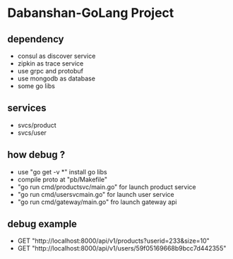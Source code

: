 # Dabanshan-GoLang Project

## dependency

* consul as discover service
* zipkin as trace service
* use grpc and protobuf
* use mongodb as database
* some go libs

## services

* svcs/product 
* svcs/user

## how debug ?

* use "go get -v *" install go libs
* compile proto at "pb/Makefile"
* "go run cmd/productsvc/main.go" for launch product service
* "go run cmd/usersvcmain.go" for launch user service
* "go run cmd/gateway/main.go" fro launch gateway api

## debug example

* GET "http://localhost:8000/api/v1/products?userid=233&size=10"
* GET "http://localhost:8000/api/v1/users/59f05169668b9bcc7d442355"

